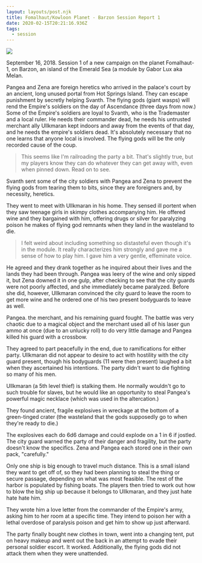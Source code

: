 ```yaml
---
layout: layouts/post.njk
title: Fomalhaut/Kowloon Planet - Barzon Session Report 1
date: 2020-02-15T20:21:16.936Z
tags:
  - session
---
```

![](/images/02EmeraldIdols.jpg)

September 16, 2018. Session 1 of a new campaign on the planet Fomalhaut-1, on Barzon, an island of the Emerald Sea (a module by Gabor Lux aka Melan.



Pangea and Zena are foreign heretics who arrived in the palace's court by an ancient, long unused portal from Hot Springs Island. They can escape punishment by secretly helping Svanth. The flying gods (giant wasps) will rend the Empire's soldiers on the day of Ascendance (three days from now.) Some of the Empire's soldiers are loyal to Svanth, who is the Trademaster and a local ruler. He needs their commander dead, he needs his untrusted merchant ally Ullkmaran kept indoors and away from the events of that day, and he needs the empire's soldiers dead. It's absolutely necessary that no one learns that anyone local is involved. The flying gods will be the only recorded cause of the coup.

> This seems like I'm railroading the party a bit. That's slightly true, but my players know they can do whatever they can get away with, even when pinned down. Read on to see.

Svanth sent some of the city soldiers with Pangea and Zena to prevent the flying gods from tearing them to bits, since they are foreigners and, by necessity, heretics.

They went to meet with Ullkmaran in his home. They sensed ill portent when they saw teenage girls in skimpy clothes accompanying him. He offered wine and they bargained with him, offering drugs or silver for paralyzing poison he makes of flying god remnants when they land in the wasteland to die.

> I felt weird about including something so distasteful even though it's in the module. It really characterizes him strongly and gave me a sense of how to play him. I gave him a very gentle, effeminate voice.

He agreed and they drank together as he inquired about their lives and the lands they had been through. Pangea was leery of the wine and only sipped it, but Zena downed it in one gulp, after checking to see that the city guards were not poorly affected, and she immediately became paralyzed. Before she did, however, Ullkmaran convinced the city guard to leave the room to get more wine and he ordered one of his two present bodyguards to leave as well.

Pangea. the merchant, and his remaining guard fought. The battle was very chaotic due to a magical object and the merchant used all of his laser gun ammo at once (due to an unlucky roll) to do very little damage and Pangea killed his guard with a crossbow.

They agreed to part peacefully in the end, due to ramifications for either party. Ullkmaran did not appear to desire to act with hostility with the city guard present, though his bodyguards (11 were then present) laughed a bit when they ascertained his intentions. The party didn't want to die fighting so many of his men.

Ullkmaran (a 5th level thief) is stalking them. He normally wouldn't go to such trouble for slaves, but he would like an opportunity to steal Pangea's powerful magic necklace (which was used in the altercation.)

They found ancient, fragile explosives in wreckage at the bottom of a green-tinged crater (the wasteland that the gods supposedly go to when they're ready to die.)

The explosives each do 6d6 damage and could explode on a 1 in 6 if jostled. The city guard warned the party of their danger and fragility, but the party doesn't know the specifics. Zena and Pangea each stored one in their own pack, "carefully."

Only one ship is big enough to travel much distance. This is a small island they want to get off of, so they had been planning to steal the thing or secure passage, depending on what was most feasible. The rest of the harbor is populated by fishing boats. The players then tried to work out how to blow the big ship up because it belongs to Ullkmaran, and they just hate hate hate him.

They wrote him a love letter from the commander of the Empire's army, asking him to her room at a specific time. They intend to poison her with a lethal overdose of paralysis poison and get him to show up just afterward.

The party finally bought new clothes in town, went into a changing tent, put on heavy makeup and went out the back in an attempt to evade their personal soldier escort. It worked. Additionally, the flying gods did not attack them when they were unattended.
